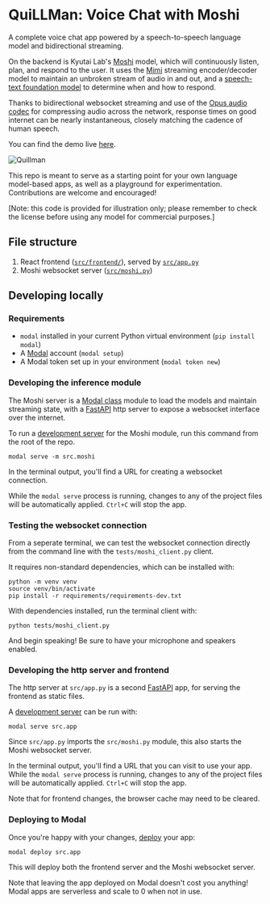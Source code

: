 # QuiLLMan: Voice Chat with Moshi

A complete voice chat app powered by a speech-to-speech language model and bidirectional streaming.

On the backend is Kyutai Lab's [Moshi](https://github.com/kyutai-labs/moshi) model, which will continuously listen, plan, and respond to the user. It uses the [Mimi](https://huggingface.co/kyutai/mimi) streaming encoder/decoder model to maintain an unbroken stream of audio in and out, and a [speech-text foundation model](https://huggingface.co/kyutai/moshiko-pytorch-bf16) to determine when and how to respond.

Thanks to bidirectional websocket streaming and use of the [Opus audio codec](https://opus-codec.org/) for compressing audio across the network, response times on good internet can be nearly instantaneous, closely matching the cadence of human speech.

You can find the demo live [here](https://modal-labs--quillman-web.modal.run/).

![Quillman](https://github.com/user-attachments/assets/afda5874-8509-4f56-9f25-d734b8f1c40a)

This repo is meant to serve as a starting point for your own language model-based apps, as well as a playground for experimentation. Contributions are welcome and encouraged!

[Note: this code is provided for illustration only; please remember to check the license before using any model for commercial purposes.]

## File structure

1. React frontend ([`src/frontend/`](./src/frontend/)), served by [`src/app.py`](./src/app.py)
2. Moshi websocket server ([`src/moshi.py`](./src/moshi.py))

## Developing locally

### Requirements

- `modal` installed in your current Python virtual environment (`pip install modal`)
- A [Modal](http://modal.com/) account (`modal setup`)
- A Modal token set up in your environment (`modal token new`)

### Developing the inference module

The Moshi server is a [Modal class](https://modal.com/docs/reference/modal.Cls#modalcls) module to load the models and maintain streaming state, with a [FastAPI](https://fastapi.tiangolo.com/) http server to expose a websocket interface over the internet.

To run a [development server](<(https://modal.com/docs/guide/webhooks#developing-with-modal-serve)>) for the Moshi module, run this command from the root of the repo.

```shell
modal serve -m src.moshi
```

In the terminal output, you'll find a URL for creating a websocket connection.

While the `modal serve` process is running, changes to any of the project files will be automatically applied. `Ctrl+C` will stop the app.

### Testing the websocket connection

From a seperate terminal, we can test the websocket connection directly from the command line with the `tests/moshi_client.py` client.

It requires non-standard dependencies, which can be installed with:

```shell
python -m venv venv
source venv/bin/activate
pip install -r requirements/requirements-dev.txt
```

With dependencies installed, run the terminal client with:

```shell
python tests/moshi_client.py
```

And begin speaking! Be sure to have your microphone and speakers enabled.

### Developing the http server and frontend

The http server at `src/app.py` is a second [FastAPI](https://fastapi.tiangolo.com/) app, for serving the frontend as static files.

A [development server](<(https://modal.com/docs/guide/webhooks#developing-with-modal-serve)>) can be run with:

```shell
modal serve src.app
```

Since `src/app.py` imports the `src/moshi.py` module, this also starts the Moshi websocket server.

In the terminal output, you'll find a URL that you can visit to use your app.
While the `modal serve` process is running, changes to any of the project files will be automatically applied. `Ctrl+C` will stop the app.

Note that for frontend changes, the browser cache may need to be cleared.

### Deploying to Modal

Once you're happy with your changes, [deploy](https://modal.com/docs/guide/managing-deployments#creating-deployments) your app:

```shell
modal deploy src.app
```

This will deploy both the frontend server and the Moshi websocket server.

Note that leaving the app deployed on Modal doesn't cost you anything! Modal apps are serverless and scale to 0 when not in use.
